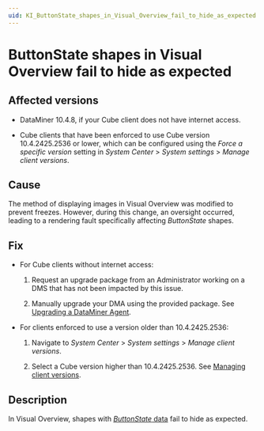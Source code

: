```yaml
---
uid: KI_ButtonState_shapes_in_Visual_Overview_fail_to_hide_as_expected
---
```


# ButtonState shapes in Visual Overview fail to hide as expected

## Affected versions

- DataMiner 10.4.8, if your Cube client does not have internet access.

- Cube clients that have been enforced to use Cube version 10.4.2425.2536 or lower, which can be configured using the *Force a specific version* setting in *System Center* > *System settings* > *Manage client versions*.

## Cause

The method of displaying images in Visual Overview was modified to prevent freezes. However, during this change, an oversight occurred, leading to a rendering fault specifically affecting *ButtonState* shapes.

## Fix

- For Cube clients without internet access:

  1. Request an upgrade package from an Administrator working on a DMS that has not been impacted by this issue.

  1. Manually upgrade your DMA using the provided package. See [Upgrading a DataMiner Agent](xref:Upgrading_a_DataMiner_Agent).

- For clients enforced to use a version older than 10.4.2425.2536:

  1. Navigate to *System Center* > *System settings* > *Manage client versions*.

  1. Select a Cube version higher than 10.4.2425.2536. See [Managing client versions](xref:DMA_configuration_related_to_client_applications#managing-client-versions).

<!--RN 40454-->

## Description

In Visual Overview, shapes with [*ButtonState* data](xref:Designing_buttons_with_four_different_states) fail to hide as expected.

